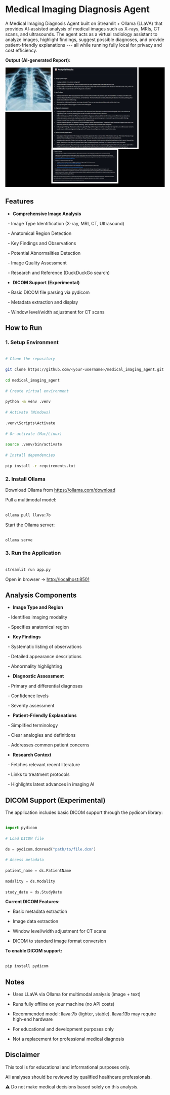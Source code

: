 # Medical Imaging Diagnosis Agent

A Medical Imaging Diagnosis Agent built on Streamlit + Ollama (LLaVA) that provides AI-assisted analysis of medical images such as X-rays, MRIs, CT scans, and ultrasounds. The agent acts as a virtual radiology assistant to analyze images, highlight findings, suggest possible diagnoses, and provide patient-friendly explanations --- all while running fully local for privacy and cost efficiency.

**Output (AI-generated Report):**

<p align="center">
  <img src="collage.jpg" alt="AI Diagnostic Output" width="600"/>
</p>

## Features

- **Comprehensive Image Analysis**

  - Image Type Identification (X-ray, MRI, CT, Ultrasound)

  - Anatomical Region Detection

  - Key Findings and Observations

  - Potential Abnormalities Detection

  - Image Quality Assessment

  - Research and Reference (DuckDuckGo search)

- **DICOM Support (Experimental)**

  - Basic DICOM file parsing via pydicom

  - Metadata extraction and display

  - Window level/width adjustment for CT scans

## How to Run

### 1. Setup Environment

```bash

# Clone the repository

git clone https://github.com/<your-username>/medical_imaging_agent.git

cd medical_imaging_agent

# Create virtual environment

python -m venv .venv

# Activate (Windows)

.venv\Scripts\Activate

# Or activate (Mac/Linux)

source .venv/bin/activate

# Install dependencies

pip install -r requirements.txt

```

### 2. Install Ollama

Download Ollama from <https://ollama.com/download>

Pull a multimodal model:

```bash

ollama pull llava:7b

```

Start the Ollama server:

```bash

ollama serve

```

### 3. Run the Application

```bash

streamlit run app.py

```

Open in browser → <http://localhost:8501>

## Analysis Components

- **Image Type and Region**

  - Identifies imaging modality

  - Specifies anatomical region

- **Key Findings**

  - Systematic listing of observations

  - Detailed appearance descriptions

  - Abnormality highlighting

- **Diagnostic Assessment**

  - Primary and differential diagnoses

  - Confidence levels

  - Severity assessment

- **Patient-Friendly Explanations**

  - Simplified terminology

  - Clear analogies and definitions

  - Addresses common patient concerns

- **Research Context**

  - Fetches relevant recent literature

  - Links to treatment protocols

  - Highlights latest advances in imaging AI

## DICOM Support (Experimental)

The application includes basic DICOM support through the pydicom library:

```python

import pydicom

# Load DICOM file

ds = pydicom.dcmread("path/to/file.dcm")

# Access metadata

patient_name = ds.PatientName

modality = ds.Modality

study_date = ds.StudyDate

```

**Current DICOM Features:**

- Basic metadata extraction

- Image data extraction

- Window level/width adjustment for CT scans

- DICOM to standard image format conversion

**To enable DICOM support:**

```bash

pip install pydicom

```

## Notes

- Uses LLaVA via Ollama for multimodal analysis (image + text)

- Runs fully offline on your machine (no API costs)

- Recommended model: llava:7b (lighter, stable). llava:13b may require high-end hardware

- For educational and development purposes only

- Not a replacement for professional medical diagnosis

## Disclaimer

This tool is for educational and informational purposes only.

All analyses should be reviewed by qualified healthcare professionals.

⚠️ Do not make medical decisions based solely on this analysis.
